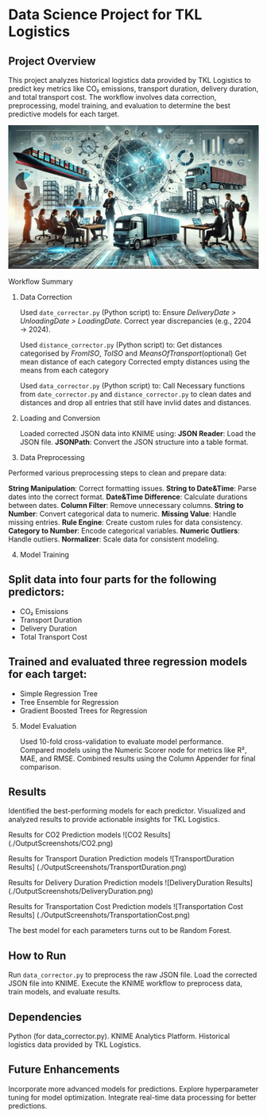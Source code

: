 # Data Science Project for TKL Logistics

## Project Overview

This project analyzes historical logistics data provided by TKL Logistics to predict key metrics like CO₂ emissions, transport duration, delivery duration, and total transport cost. The workflow involves data correction, preprocessing, model training, and evaluation to determine the best predictive models for each target.

![Project Display Image](./display-image.webp)

Workflow Summary

1. Data Correction

    Used `date_corrector.py` (Python script) to:
        Ensure _DeliveryDate > UnloadingDate > LoadingDate_.
        Correct year discrepancies (e.g., 2204 → 2024).

    Used `distance_corrector.py` (Python script) to:
        Get distances categorised by *FromISO*, *ToISO* and *MeansOfTransport*(optional)
        Get mean distance of each category
        Corrected empty distances using the means from each category

    Used `data_corrector.py` (Python script) to:
        Call Necessary functions from `date_corrector.py` and `distance_corrector.py` to clean dates and distances and drop all entries that still have invlid dates and distances.

2. Loading and Conversion

    Loaded corrected JSON data into KNIME using:
        **JSON Reader**: Load the JSON file.
        **JSONPath**: Convert the JSON structure into a table format.

3. Data Preprocessing

Performed various preprocessing steps to clean and prepare data:

  **String Manipulation**: Correct formatting issues.
  **String to Date&Time**: Parse dates into the correct format.
  **Date&Time Difference**: Calculate durations between dates.
  **Column Filter**: Remove unnecessary columns.
  **String to Number**: Convert categorical data to numeric.
  **Missing Value**: Handle missing entries.
  **Rule Engine**: Create custom rules for data consistency.
  **Category to Number**: Encode categorical variables.
  **Numeric Outliers**: Handle outliers.
  **Normalizer**: Scale data for consistent modeling.

4. Model Training

## Split data into four parts for the following predictors:

  - CO₂ Emissions
  - Transport Duration
  - Delivery Duration
  - Total Transport Cost

## Trained and evaluated three regression models for each target:

  - Simple Regression Tree
  - Tree Ensemble for Regression
  - Gradient Boosted Trees for Regression

5. Model Evaluation

    Used 10-fold cross-validation to evaluate model performance.
    Compared models using the Numeric Scorer node for metrics like R², MAE, and RMSE.
    Combined results using the Column Appender for final comparison.

## Results

  Identified the best-performing models for each predictor.
  Visualized and analyzed results to provide actionable insights for TKL Logistics.

  Results for CO2 Prediction models
![CO2 Results] (./OutputScreenshots/CO2.png)

  Results for Transport Duration Prediction models
![TransportDuration Results] (./OutputScreenshots/TransportDuration.png)

  Results for Delivery Duration Prediction models
![DeliveryDuration Results] (./OutputScreenshots/DeliveryDuration.png)

  Results for Transportation Cost Prediction models
![Transportation Cost Results] (./OutputScreenshots/TransportationCost.png)

  The best model for each parameters turns out to be Random Forest.

## How to Run

  Run `data_corrector.py` to preprocess the raw JSON file.
  Load the corrected JSON file into KNIME.
  Execute the KNIME workflow to preprocess data, train models, and evaluate results.

## Dependencies

  Python (for data_corrector.py).
  KNIME Analytics Platform.
  Historical logistics data provided by TKL Logistics.

## Future Enhancements

  Incorporate more advanced models for predictions.
  Explore hyperparameter tuning for model optimization.
  Integrate real-time data processing for better predictions.
